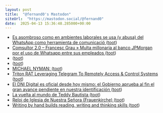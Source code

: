 ```yaml
---
layout: post
title:  "@fernand0's Mastodon"
siteUrl:  "https://mastodon.social/@fernand0"
date:  2025-04-13 15:36:48.285000+00:00
---
```

*  [Es asombroso como en ambientes laborales se usa (y abusa) del WhatsApp como herramienta de comunicació ](https://mastodon.social/@fernand0/114331392952639721) ([toot](https://mastodon.social/@fernand0/114331392952639721))
*  [Comsultor 2.0 – Francesc Grau » Multa millonaria al banco JPMorgan por el uso de Whatsapp entre sus empleados ](https://blog.francescgrau.com/multa-millonaria-al-banco-jpmorgan-por-el-uso-de-whatsapp-entre-sus-empleado) ([toot](https://mastodon.social/@fernand0/114331388383277141))
*  [ ](https://mastodon.social/@vrruiz) ([toot](https://mastodon.social/@fernand0/114331377308134763))
*  [ ](https://masto.es/@ElPamplina) ([toot](https://mastodon.social/@fernand0/114331375812920924))
*  [MICHAEL NYMAN: ](http://solsticiodeinvierno.blogspot.com/2023/10/michael-nyman-piano.htm) ([toot](https://mastodon.social/@fernand0/114331211756526650))
*  [Triton RAT Leveraging Telegram To Remotely Access &amp; Control Systems  ](https://cybersecuritynews.com/triton-rat-leveraging-telegram/) ([toot](https://mastodon.social/@fernand0/114330902622037474))
*  [El DNI Digital es oficial desde hoy mismo: el Gobierno aprueba al fin el gran avance pendiente en nuestra identificación ](https://www.xataka.com/aplicaciones/dni-digital-oficial-justo-que-estabamos-esperando-hace-ano) ([toot](https://mastodon.social/@fernand0/114330571762074228))
*  [La vuelta al mundo de Teddy Bautista ](https://www.efeeme.com/la-vuelta-al-mundo-de-teddy-bautista) ([toot](https://mastodon.social/@fernand0/114330466996863430))
*  [Reloj de Iglesia de Nuestra Señora (Frauenkirche) ](https://www.flickr.com/photos/fernand0/54419570514) ([toot](https://mastodon.social/@fernand0/114330196595878411))
*  [Writing by hand builds reading, writing and thinking skills ](https://www.joannejacobs.com/post/writing-by-hand-builds-reading-writing-and-thinking-skill) ([toot](https://mastodon.social/@fernand0/114330152264076386))

